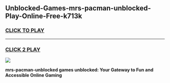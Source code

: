 
## Unblocked-Games-mrs-pacman-unblocked-Play-Online-Free-k713k
<h3>
<a href="https://premium76.site?title=mrs-pacman-unblocked&ref=26A">CLICK TO PLAY</a></h3>
<hr>

<h3>
<a href="https://premium76.site?title=mrs-pacman-unblocked&ref=26A">CLICK 2 PLAY</a>
  
</h3>

<a href="https://premium76.site?title=mrs-pacman-unblocked&ref=26A"><img src="https://clearcache.store/games.png"></a>


**mrs-pacman-unblocked games unblocked: Your Gateway to Fun and Accessible Online Gaming**
